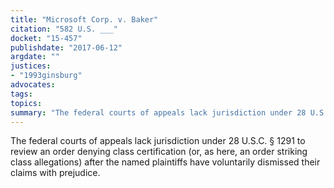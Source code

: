 ```yaml
---
title: "Microsoft Corp. v. Baker"
citation: "582 U.S. ___"
docket: "15-457"
publishdate: "2017-06-12"
argdate: ""
justices:
- "1993ginsburg"
advocates:
tags:
topics:
summary: "The federal courts of appeals lack jurisdiction under 28 U.S.C. § 1291 to review an order denying class certification (or, as here, an order striking class allegations) after the named plaintiffs have voluntarily dismissed their claims with prejudice."
---
```

The federal courts of appeals lack jurisdiction under 28 U.S.C. § 1291 to review an order denying class certification (or, as here, an order striking class allegations) after the named plaintiffs have voluntarily dismissed their claims with prejudice.

